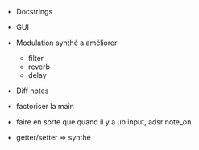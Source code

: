 - Docstrings

- GUI

- Modulation synthé a améliorer
  - filter
  - reverb
  - delay

- Diff notes

- factoriser la main

- faire en sorte que quand il y a un input, adsr note_on

- getter/setter => synthé
